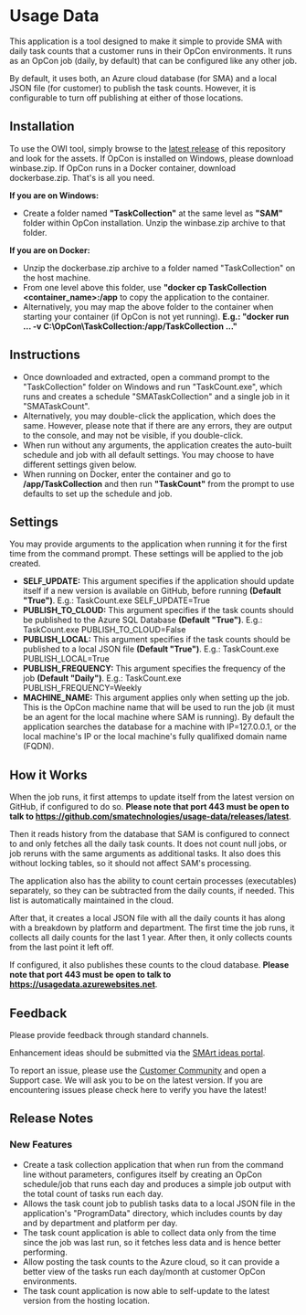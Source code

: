 # Usage Data

This application is a tool designed to make it simple to provide SMA with daily task counts that a customer runs in their OpCon environments. It runs as an OpCon job (daily, by default) that can be configured like any other job.

By default, it uses both, an Azure cloud database (for SMA) and a local JSON file (for customer) to publish the task counts. However, it is configurable to turn off publishing at either of those locations.

## Installation

To use the OWI tool, simply browse to the [latest release](https://github.com/smatechnologies/usage-data/releases/latest) of this repository and look for the assets. If OpCon is installed on Windows, please download winbase.zip. If OpCon runs in a Docker container, download dockerbase.zip. That's is all you need.

**If you are on Windows:**
- Create a folder named **"TaskCollection"** at the same level as **"SAM"** folder within OpCon installation. Unzip the winbase.zip archive to that folder.

**If you are on Docker:**
- Unzip the dockerbase.zip archive to a folder named "TaskCollection" on the host machine.
- From one level above this folder, use **"docker cp TaskCollection <container_name>:/app** to copy the application to the container.
- Alternatively, you may map the above folder to the container when starting your container (if OpCon is not yet running). **E.g.: "docker run ... -v C:\OpCon\TaskCollection:/app/TaskCollection ..."**

## Instructions
- Once downloaded and extracted, open a command prompt to the "TaskCollection" folder on Windows and run "TaskCount.exe", which runs and creates a schedule "SMATaskCollection" and a single job in it "SMATaskCount".
- Alternatively, you may double-click the application, which does the same. However, please note that if there are any errors, they are output to the console, and may not be visible, if you double-click.
- When run without any arguments, the application creates the auto-built schedule and job with all default settings. You may choose to have different settings given below.
- When running on Docker, enter the container and go to **/app/TaskCollection** and then run **"TaskCount"** from the prompt to use defaults to set up the schedule and job.

## Settings

You may provide arguments to the application when running it for the first time from the command prompt. These settings will be applied to the job created.

- **SELF_UPDATE:** This argument specifies if the application should update itself if a new version is available on GitHub, before running **(Default "True")**. E.g.: TaskCount.exe SELF_UPDATE=True
- **PUBLISH_TO_CLOUD:** This argument specifies if the task counts should be published to the Azure SQL Database **(Default "True")**. E.g.: TaskCount.exe PUBLISH_TO_CLOUD=False
- **PUBLISH_LOCAL:** This argument specifies if the task counts should be published to a local JSON file **(Default "True")**. E.g.: TaskCount.exe PUBLISH_LOCAL=True
- **PUBLISH_FREQUENCY:** This argument specifies the frequency of the job **(Default "Daily")**. E.g.: TaskCount.exe PUBLISH_FREQUENCY=Weekly
- **MACHINE_NAME:** This argument applies only when setting up the job. This is the OpCon machine name that will be used to run the job (it must be an agent for the local machine where SAM is running). By default the application searches the database for a machine with IP=127.0.0.1, or the local machine's IP or the local machine's fully qualifixed domain name (FQDN).

## How it Works

When the job runs, it first attemps to update itself from the latest version on GitHub, if configured to do so. **Please note that port 443 must be open to talk to https://github.com/smatechnologies/usage-data/releases/latest**.

Then it reads history from the database that SAM is configured to connect to and only fetches all the daily task counts. It does not count null jobs, or job reruns with the same arguments as additional tasks. It also does this without locking tables, so it should not affect SAM's processing.

The application also has the ability to count certain processes (executables) separately, so they can be subtracted from the daily counts, if needed. This list is automatically maintained in the cloud.

After that, it creates a local JSON file with all the daily counts it has along with a breakdown by platform and department. The first time the job runs, it collects all daily counts for the last 1 year. After then, it only collects counts from the last point it left off.

If configured, it also publishes these counts to the cloud database. **Please note that port 443 must be open to talk to https://usagedata.azurewebsites.net**.

## Feedback

Please provide feedback through standard channels.

Enhancement ideas should be submitted via the [SMArt ideas portal](https://smartideas.ideas.aha.io/portal_session/new).

To report an issue, please use the [Customer Community](https://smatechnologies.force.com/smartusers/login]) and open a Support case.  We will ask you to be on the latest version.  If you are encountering issues please check here to verify you have the latest!

## Release Notes

### New Features
- Create a task collection application that when run from the command line without parameters, configures itself by creating an OpCon schedule/job that runs each day and produces a simple job output with the total count of tasks run each day.
- Allows the task count job to publish tasks data to a local JSON file in the application's "ProgramData" directory, which includes counts by day and by department and platform per day.
- The task count application is able to collect data only from the time since the job was last run, so it fetches less data and is hence better performing.
- Allow posting the task counts to the Azure cloud, so it can provide a better view of the tasks run each day/month at customer OpCon environments.
- The task count application is now able to self-update to the latest version from the hosting location.
